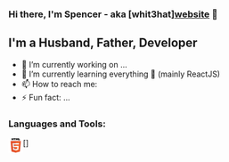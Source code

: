 ### Hi there, I'm Spencer - aka [whit3hat][website](http://spencerwood.codes) 👋

## I'm a Husband, Father, Developer
- 🔭 I’m currently working on ...
- 🌱 I’m currently learning everything 🤪 (mainly ReactJS)
- 📫 How to reach me: 
- ⚡ Fun fact: ...

### Languages and Tools: 
[<img align="left" alt="HTML5" width="26px" src="https://raw.githubusercontent.com/github/explore/80688e429a7d4ef2fca1e82350fe8e3517d3494d/topics/html/html.png" />]
<!--
**whit3hat/whit3hat** is a ✨ _special_ ✨ repository because its `README.md` (this file) appears on your GitHub profile.

Here are some ideas to get you started:

- 🔭 I’m currently working on ...
- 
- 👯 I’m looking to collaborate on ...
- 🤔 I’m looking for help with ...
- 💬 Ask me about ...
- 
- 😄 Pronouns: ...
- 
-->
